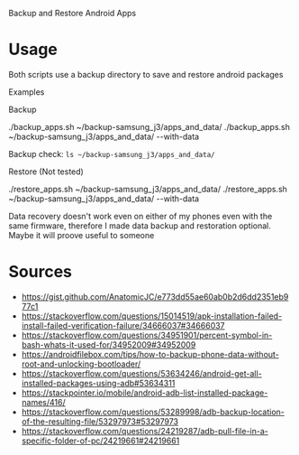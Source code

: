  Backup and Restore Android Apps

# Usage

Both scripts use a backup directory to save and restore android packages

Examples

Backup

  ./backup_apps.sh ~/backup-samsung_j3/apps_and_data/
  ./backup_apps.sh ~/backup-samsung_j3/apps_and_data/ --with-data

Backup check: `ls ~/backup-samsung_j3/apps_and_data/`

Restore (Not tested)

  ./restore_apps.sh ~/backup-samsung_j3/apps_and_data/
  ./restore_apps.sh ~/backup-samsung_j3/apps_and_data/ --with-data

Data recovery doesn't work even on either of my phones even with the same firmware, therefore I made data backup and restoration optional. Maybe it will proove useful to someone

# Sources

- https://gist.github.com/AnatomicJC/e773dd55ae60ab0b2d6dd2351eb977c1
- https://stackoverflow.com/questions/15014519/apk-installation-failed-install-failed-verification-failure/34666037#34666037
- https://stackoverflow.com/questions/34951901/percent-symbol-in-bash-whats-it-used-for/34952009#34952009
- https://androidfilebox.com/tips/how-to-backup-phone-data-without-root-and-unlocking-bootloader/
- https://stackoverflow.com/questions/53634246/android-get-all-installed-packages-using-adb#53634311
- https://stackpointer.io/mobile/android-adb-list-installed-package-names/416/
- https://stackoverflow.com/questions/53289998/adb-backup-location-of-the-resulting-file/53297973#53297973
- https://stackoverflow.com/questions/24219287/adb-pull-file-in-a-specific-folder-of-pc/24219661#24219661
